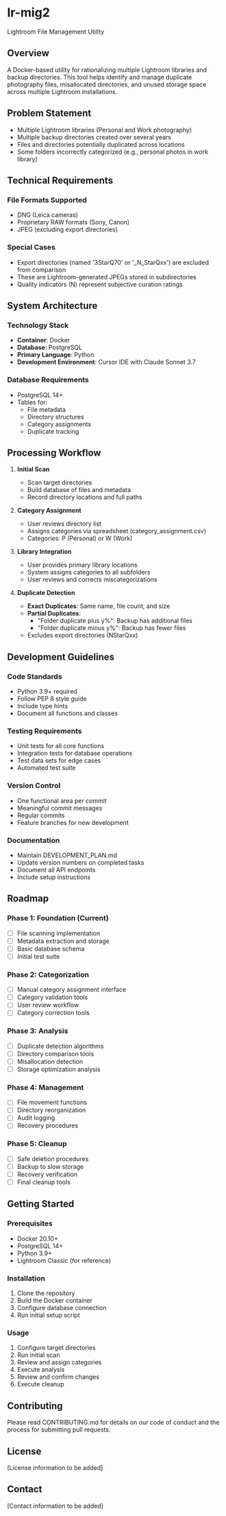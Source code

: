 # lr-mig2
Lightroom File Management Utility

## Overview
A Docker-based utility for rationalizing multiple Lightroom libraries and backup directories. This tool helps identify and manage duplicate photography files, misallocated directories, and unused storage space across multiple Lightroom installations.

## Problem Statement
- Multiple Lightroom libraries (Personal and Work photography)
- Multiple backup directories created over several years
- Files and directories potentially duplicated across locations
- Some folders incorrectly categorized (e.g., personal photos in work library)

## Technical Requirements

### File Formats Supported
- DNG (Leica cameras)
- Proprietary RAW formats (Sony, Canon)
- JPEG (excluding export directories)

### Special Cases
- Export directories (named '3StarQ70' or '_N_StarQxx') are excluded from comparison
- These are Lightroom-generated JPEGs stored in subdirectories
- Quality indicators (N) represent subjective curation ratings

## System Architecture

### Technology Stack
- **Container**: Docker
- **Database**: PostgreSQL
- **Primary Language**: Python
- **Development Environment**: Cursor IDE with Claude Sonnet 3.7

### Database Requirements
- PostgreSQL 14+
- Tables for:
  - File metadata
  - Directory structures
  - Category assignments
  - Duplicate tracking

## Processing Workflow

1. **Initial Scan**
   - Scan target directories
   - Build database of files and metadata
   - Record directory locations and full paths

2. **Category Assignment**
   - User reviews directory list
   - Assigns categories via spreadsheet (category_assignment.csv)
   - Categories: P (Personal) or W (Work)

3. **Library Integration**
   - User provides primary library locations
   - System assigns categories to all subfolders
   - User reviews and corrects miscategorizations

4. **Duplicate Detection**
   - **Exact Duplicates**: Same name, file count, and size
   - **Partial Duplicates**: 
     - "Folder duplicate plus y%": Backup has additional files
     - "Folder duplicate minus y%": Backup has fewer files
   - Excludes export directories (NStarQxx)

## Development Guidelines

### Code Standards
- Python 3.9+ required
- Follow PEP 8 style guide
- Include type hints
- Document all functions and classes

### Testing Requirements
- Unit tests for all core functions
- Integration tests for database operations
- Test data sets for edge cases
- Automated test suite

### Version Control
- One functional area per commit
- Meaningful commit messages
- Regular commits
- Feature branches for new development

### Documentation
- Maintain DEVELOPMENT_PLAN.md
- Update version numbers on completed tasks
- Document all API endpoints
- Include setup instructions

## Roadmap

### Phase 1: Foundation (Current)
- [ ] File scanning implementation
- [ ] Metadata extraction and storage
- [ ] Basic database schema
- [ ] Initial test suite

### Phase 2: Categorization
- [ ] Manual category assignment interface
- [ ] Category validation tools
- [ ] User review workflow
- [ ] Category correction tools

### Phase 3: Analysis
- [ ] Duplicate detection algorithms
- [ ] Directory comparison tools
- [ ] Misallocation detection
- [ ] Storage optimization analysis

### Phase 4: Management
- [ ] File movement functions
- [ ] Directory reorganization
- [ ] Audit logging
- [ ] Recovery procedures

### Phase 5: Cleanup
- [ ] Safe deletion procedures
- [ ] Backup to slow storage
- [ ] Recovery verification
- [ ] Final cleanup tools

## Getting Started

### Prerequisites
- Docker 20.10+
- PostgreSQL 14+
- Python 3.9+
- Lightroom Classic (for reference)

### Installation
1. Clone the repository
2. Build the Docker container
3. Configure database connection
4. Run initial setup script

### Usage
1. Configure target directories
2. Run initial scan
3. Review and assign categories
4. Execute analysis
5. Review and confirm changes
6. Execute cleanup

## Contributing
Please read CONTRIBUTING.md for details on our code of conduct and the process for submitting pull requests.

## License
[License information to be added]

## Contact
[Contact information to be added]



